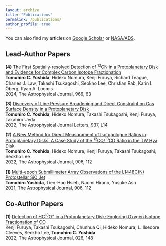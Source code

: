 ```yaml
---
layout: archive
title: "Publications"
permalink: /publications/
author_profile: true
---
```


You can also find my articles on [Google Scholar](https://scholar.google.com/citations?user=Y1a2300AAAAJ&hl=ja) or [NASA/ADS](https://ui.adsabs.harvard.edu/search/q=orcid%3A0000-0001-8002-8473&sort=date+desc).

## Lead-Author Papers
**(4)** [The First Spatially-resolved Detection of <sup>13</sup>CN in a Protoplanetary Disk and Evidence for Complex Carbon Isotope Fractionation](https://iopscience.iop.org/article/10.3847/1538-4357/ad2fb4/meta) <br>
**Tomohiro C. Yoshida**, Hideko Nomura, Kenji Furuya, Richard Teague, Charles J. Law, Takashi Tsukagoshi, Seokho Lee, Christian Rab, Karin I. Öberg, Ryan A. Loomis <br>
2024, The Astrophysical Journal, 966, 63 

**(3)** [Discovery of Line Pressure Broadening and Direct Constraint on Gas Surface Density in a Protoplanetary Disk](https://ui.adsabs.harvard.edu/abs/2022arXiv220903367Y/abstract) <br>
**Tomohiro C. Yoshida**, Hideko Nomura, Takashi Tsukagoshi, Kenji Furuya, Takahiro Ueda <br>
2022, The Astrophysical Journal Letters, 937, L14

**(2)** [A New Method for Direct Measurament of Isotopologue Ratios in Protoplanetary Disks: A Case Study of the <sup>12</sup>CO/<sup>13</sup>CO Ratio in the TW Hya Disk](https://ui.adsabs.harvard.edu/abs/2022arXiv220408330Y/abstract) <br>
**Tomohiro C. Yoshida**, Hideko Nomura, Kenji Furuya, Takashi Tsukagoshi, Seokho Lee <br>
2022, The Astrophysical Journal, 906, 112

**(1)** [Multi-epoch Submillimeter Array Observations of the L1448C(N) Protostellar SiO Jet](https://ui.adsabs.harvard.edu/abs/2021ApJ...906..112Y/abstract) <br>
**Tomohiro Yoshida**, Tien-Hao Hsieh, Naomi Hirano, Yusuke Aso <br>
2021, The Astrophysical Journal, 906, 112

## Co-Author Papers 
**(1)** [Detection of HC<sup>18</sup>O<sup>+</sup> in a Protoplanetary Disk: Exploring Oxygen Isotope Fractionation of CO](https://ui.adsabs.harvard.edu/abs/2022ApJ...926..148F/abstract) <br>
Kenji Furuya, Takashi Tsukagoshi, Chunhua Qi, Hideko Nomura, L. Ilsedore Cleeves, Seokho Lee, **Tomohiro C. Yoshida** <br>
2022, The Astrophysical Journal, 026, 148

<!-- {% include base_path %} -->

<!-- {% for post in site.publications reversed %}
  {% include archive-single.html %}
{% endfor %} -->
